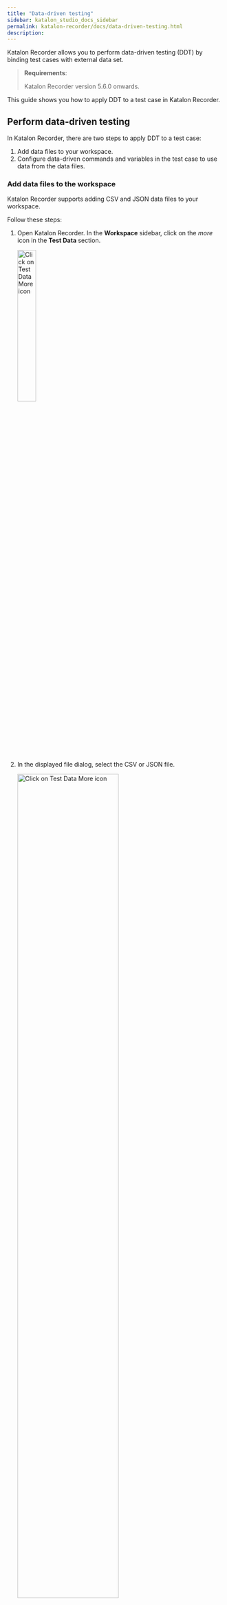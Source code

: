```yaml
---
title: "Data-driven testing"
sidebar: katalon_studio_docs_sidebar
permalink: katalon-recorder/docs/data-driven-testing.html
description:
---
```


Katalon Recorder allows you to perform data-driven testing (DDT) by binding test cases with external data set.

> **Requirements**:
>
> Katalon Recorder version 5.6.0 onwards.

This guide shows you how to apply DDT to a test case in Katalon Recorder.

## Perform data-driven testing

In Katalon Recorder, there are two steps to apply DDT to a test case:

1. Add data files to your workspace.
2. Configure data-driven commands and variables in the test case to use data from the data files.

### Add data files to the workspace

Katalon Recorder supports adding CSV and JSON data files to your workspace.

Follow these steps:

1. Open Katalon Recorder. In the **Workspace** sidebar, click on the *more* icon in the **Test Data** section.

    <img src="https://github.com/katalon-studio/docs-images/raw/master/katalon-recorder/docs/ddt-guide/KR-Workspace-sidebar-Test-Data.png" width=30% alt="Click on Test Data More icon">

2. In the displayed file dialog, select the CSV or JSON file.

    <img src="https://github.com/katalon-studio/docs-images/raw/master/katalon-recorder/docs/ddt-guide/KR-File-Dialog-Select-CSV.png" width=70% alt="Click on Test Data More icon">

3. The selected data file is displayed under the **Test Data** section.

    <img src="https://github.com/katalon-studio/docs-images/raw/master/katalon-recorder/docs/ddt-guide/KR-Test-Data-File-added.png" width=30% alt="Added data file">

### Configure data-driven commands and variables in the test case

In Katalon Recorder, the manual steps to configure data-driven commands and variables are as follows:

1. Add the `loadVars` command to the beginning of your test case.
2. Type in the data file name to the target of the `loadVars` command (for example, `data.csv`).
3. In the test case, use variables with the same names as the columns in the data file.
4. Add the `endLoadVars` command to the end of your test case.

> Refer to [Data-driven commands](#data-driven-commands) for more information.

Katalon Recorder also provides a simple user interface to configure data-driven commands and variables.

Follow these steps to configure using the interface:

1. Select the data file. Click on the *more* icon next to the data file and select **Use this in a test case**.

    <img src="https://github.com/katalon-studio/docs-images/raw/master/katalon-recorder/docs/ddt-guide/KR-Use-Data-file-in-a-test-case.png" width=70% alt="Click on the more icon">

2. Select the test case. In the displayed menu, select the desired test case. Click **Next** to continue.

    <img src="https://github.com/katalon-studio/docs-images/raw/master/katalon-recorder/docs/ddt-guide/KR-Use-Data-File-Select-Test-Case.png" width=70% alt="Select the Test Case">

3. Use data from the data file. In the displayed test case, select a value and replace it with the desired variable. Click **Add** when done.

    In our example, we replace the value `This is a sample comment` with the variable `Comment` using the syntax `${<variable_name>}`.

    <img src="https://github.com/katalon-studio/docs-images/raw/master/katalon-recorder/docs/ddt-guide/KR-Select-Value-for-DDT.png" width=70% alt="Replace the value with a variable">

4. Verify that the value in the test case is replaced with the correct variable.

    <img src="https://github.com/katalon-studio/docs-images/raw/master/katalon-recorder/docs/ddt-guide/KR-Test-Case-with-modified-value.png" width=70% alt="The value is replaced">

5. Play the test case and verify the results in the **Log** view.

    <img src="https://github.com/katalon-studio/docs-images/raw/master/katalon-recorder/docs/ddt-guide/KR-DDT-Execution-results.png" width=70% alt="DDT execution results">


## Data-driven commands

Katalon Recorder provides two data-driven commands: `loadVars` and `endLoadVars`.

### loadVars

The `loadVars` command loads the values from the data file specified in its Target. 

When you execute a test containing `loadVars` and `endLoadVars` commands, the following process will take place, with *i* starting with 1 and ending with the number of rows in the data file:

1. The *ith* row of the data file will be fetched.
2. The values of the row will be mapped to the variables used in the test case.
3. The steps between `loadVars` and `endLoadVars` will be executed using these mapped values.

### endLoadVars

The `endLoadVars` command terminates the data-driven block. You need to add it to your test; otherwise, you will get an error message.

## Sample projects

Katalon Recorder comes with a set of built-in sample projects to get you started with DDT.

Follow these steps to add a sample project:

1. In the **Actions** sidebar, select **Sample Projects**.

    <img src="https://github.com/katalon-studio/docs-images/raw/master/katalon-recorder/docs/ddt-guide/KR-Action-sidebar-Sample-Projects.png" width=30% alt="Action sidebar">

2. In the displayed diaplog, select **Fill a form with data from CSV file with Sample Test Data** sample project. Click **Add** to use the project.

    <img src="https://github.com/katalon-studio/docs-images/raw/master/katalon-recorder/docs/ddt-guide/KR-Sample-Project-dialog.png" width=70% alt="Sample project dialog">

